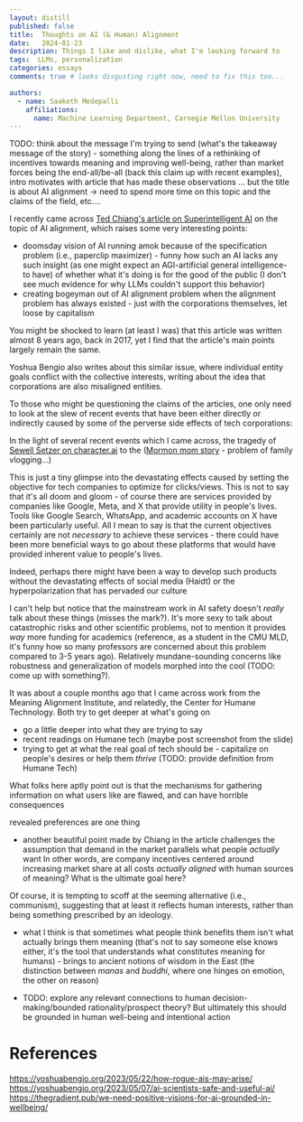 ```yaml
---
layout: distill
published: false
title:  Thoughts on AI (& Human) Alignment
date:   2024-01-23
description: Things I like and dislike, what I'm looking forward to
tags:  LLMs, personalization
categories: essays
comments: true # looks disgusting right now, need to fix this too...

authors:
  - name: Saaketh Medepalli
    affiliations: 
      name: Machine Learning Department, Carnegie Mellon University
---
```


TODO: think about the message I'm trying to send (what's the takeaway message of the story) - something along the lines of a rethinking of incentives towards meaning and improving well-being, rather than market forces being the end-all/be-all (back this claim up with recent examples), intro motivates with article that has made these observations 
... but the title is about AI alignment -> need to spend more time on this topic and the claims of the field, etc....

<!-- Intro -->

I recently came across [Ted Chiang's article on Superintelligent AI](https://www.buzzfeednews.com/article/tedchiang/the-real-danger-to-civilization-isnt-ai-its-runaway) on the topic of AI alignment, which raises some very interesting points:

* doomsday vision of AI running amok because of the specification problem (i.e., paperclip maximizer) - funny how such an AI lacks any such insight (as one might expect an AGI-artificial general intelligence-to have) of whether what it's doing is for the good of the public (I don't see much evidence for why LLMs couldn't support this behavior)
* creating bogeyman out of AI alignment problem when the alignment problem has always existed - just with the corporations themselves, let loose by capitalism

You might be shocked to learn (at least I was) that this article was written almost 8 years ago, back in 2017, yet I find that the article's main points largely remain the same.

Yoshua Bengio also writes about this similar issue, where individual entity goals conflict with the collective interests, writing about the idea that corporations are also misaligned entities. 

<!-- relevance to present day, recent events -->
To those who might be questioning the claims of the articles, one only need to look at the slew of recent events that have been either directly or indirectly caused by some of the perverse side effects of tech corporations:

In the light of several recent events which I came across, the tragedy of [Sewell Setzer on character.ai](https://www.theguardian.com/technology/2024/oct/23/character-ai-chatbot-sewell-setzer-death) to the ([Mormon mom story](https://www.biography.com/crime/a60319774/ruby-franke-story) - problem of family vlogging...)

This is just a tiny glimpse into the devastating effects caused by setting the objective for tech companies to optimize for clicks/views. This is not to say that it's all doom and gloom - of course there are services provided by companies like Google, Meta, and X that provide utility in people's lives. Tools like Google Search, WhatsApp, and academic accounts on X have been particularly useful. All I mean to say is that the current objectives certainly are not *necessary* to achieve these services - there could have been more beneficial ways to go about these platforms that would have provided inherent value to people's lives.

Indeed, perhaps there might have been a way to develop such products without the devastating effects of social media (Haidt) or the hyperpolarization that has pervaded our culture 

<!-- The misalignment  -->
I can't help but notice that the mainstream work in AI safety doesn't *really* talk about these things (misses the mark?). It's more sexy to talk about catastrophic risks and other scientific problems, not to mention it provides *way* more funding for academics (reference, as a student in the CMU MLD, it's funny how so many professors are concerned about this problem compared to 3-5 years ago). Relatively mundane-sounding concerns like robustness and generalization of models morphed into the cool (TODO: come up with something?). 

It was about a couple months ago that I came across work from the Meaning Alignment Institute, and relatedly, the Center for Humane Technology. Both try to get deeper at what's going on

* go a little deeper into what they are trying to say
* recent readings on Humane tech (maybe post screenshot from the slide)
* trying to get at what the real goal of tech should be - capitalize on people's desires or help them *thrive* (TODO: provide definition from Humane Tech)

<!-- connection to the broader picture -->

What folks here aptly point out is that the mechanisms for gathering information on what users like are flawed, and can have horrible consequences

revealed preferences are one thing

* another beautiful point made by Chiang in the article challenges the assumption that demand in the market parallels what people *actually* want
In other words, are company incentives centered around increasing market share at all costs *actually aligned* with human sources of meaning? What is the ultimate goal here? 

Of course, it is tempting to scoff at the seeming alternative (i.e., communism), suggesting that at least it reflects human interests, rather than being something prescribed by an ideology.

- what I think is that sometimes what people think benefits them isn't what actually brings them meaning (that's not to say someone else knows either, it's the tool that understands what constitutes meaning for humans) - brings to ancient notions of wisdom in the East (the distinction between *manas* and *buddhi*, where one hinges on emotion, the other on reason)

- TODO: explore any relevant connections to human decision-making/bounded rationality/prospect theory? But ultimately this should be grounded in human well-being and intentional action


# References

https://yoshuabengio.org/2023/05/22/how-rogue-ais-may-arise/
https://yoshuabengio.org/2023/05/07/ai-scientists-safe-and-useful-ai/
https://thegradient.pub/we-need-positive-visions-for-ai-grounded-in-wellbeing/

